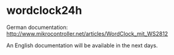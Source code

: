# wordclock24h

German documentation: http://www.mikrocontroller.net/articles/WordClock_mit_WS2812

An English documentation will be available in the next days.
